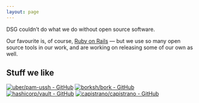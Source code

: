```yaml
---
layout: page
---
```


<p class="lead code">DSG couldn&rsquo;t do what we do without open source software.</p>

Our favourite is, of course, [Ruby on Rails](https://rubyonrails.org/) — but we use so many open source tools in our work, and are working on releasing some of our own as well.

## Stuff we like

[![uber/pam-ussh - GitHub](https://gh-card.dev/repos/uber/pam-ussh.svg?fullname=)](https://github.com/uber/pam-ussh)
[![borksh/bork - GitHub](https://gh-card.dev/repos/borksh/bork.svg?fullname=)](https://github.com/borksh/bork)
[![hashicorp/vault - GitHub](https://gh-card.dev/repos/hashicorp/vault.svg?fullname=)](https://github.com/hashicorp/vault)
[![capistrano/capistrano - GitHub](https://gh-card.dev/repos/capistrano/capistrano.svg?fullname=)](https://github.com/capistrano/capistrano)
